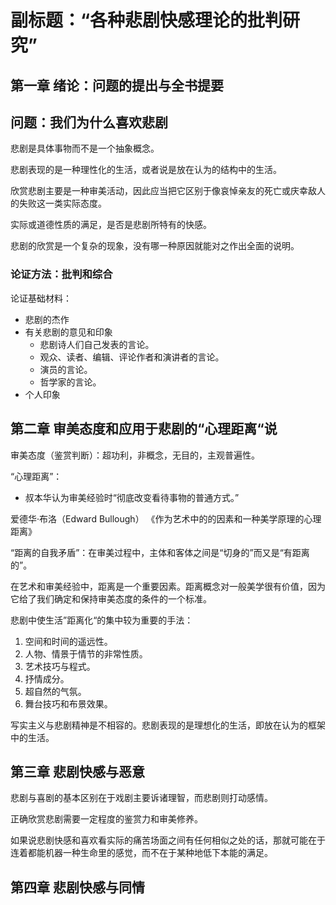 # 副标题：“各种悲剧快感理论的批判研究”

## 第一章 绪论：问题的提出与全书提要

## 问题：我们为什么喜欢悲剧

悲剧是具体事物而不是一个抽象概念。

悲剧表现的是一种理性化的生活，或者说是放在认为的结构中的生活。

欣赏悲剧主要是一种审美活动，因此应当把它区别于像哀悼亲友的死亡或庆幸敌人的失败这一类实际态度。

实际或道德性质的满足，是否是悲剧所特有的快感。

悲剧的欣赏是一个复杂的现象，没有哪一种原因就能对之作出全面的说明。

### 论证方法：批判和综合

论证基础材料：

* 悲剧的杰作
* 有关悲剧的意见和印象
  * 悲剧诗人们自己发表的言论。
  * 观众、读者、编辑、评论作者和演讲者的言论。
  * 演员的言论。
  * 哲学家的言论。
* 个人印象

## 第二章 审美态度和应用于悲剧的“心理距离“说

审美态度（鉴赏判断）：超功利，非概念，无目的，主观普遍性。

“心理距离”：

* 叔本华认为审美经验时“彻底改变看待事物的普通方式。”

爱德华·布洛（Edward Bullough） 《作为艺术中的的因素和一种美学原理的心理距离》

“距离的自我矛盾”：在审美过程中，主体和客体之间是“切身的”而又是“有距离的”。

在艺术和审美经验中，距离是一个重要因素。距离概念对一般美学很有价值，因为它给了我们确定和保持审美态度的条件的一个标准。

悲剧中使生活”距离化“的集中较为重要的手法：

1. 空间和时间的遥远性。
2. 人物、情景于情节的非常性质。
3. 艺术技巧与程式。
4. 抒情成分。
5. 超自然的气氛。
6. 舞台技巧和布景效果。

写实主义与悲剧精神是不相容的。悲剧表现的是理想化的生活，即放在认为的框架中的生活。

## 第三章 悲剧快感与恶意

悲剧与喜剧的基本区别在于戏剧主要诉诸理智，而悲剧则打动感情。

正确欣赏悲剧需要一定程度的鉴赏力和审美修养。

如果说悲剧快感和喜欢看实际的痛苦场面之间有任何相似之处的话，那就可能在于连着都能机器一种生命里的感觉，而不在于某种地低下本能的满足。

## 第四章 悲剧快感与同情
